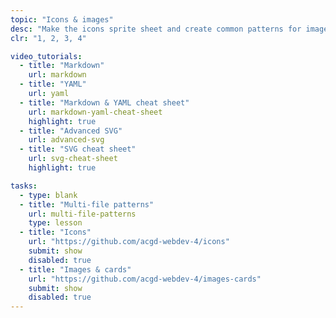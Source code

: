 ```yaml
---
topic: "Icons & images"
desc: "Make the icons sprite sheet and create common patterns for images: captions, cards, containers and more."
clr: "1, 2, 3, 4"

video_tutorials:
  - title: "Markdown"
    url: markdown
  - title: "YAML"
    url: yaml
  - title: "Markdown & YAML cheat sheet"
    url: markdown-yaml-cheat-sheet
    highlight: true
  - title: "Advanced SVG"
    url: advanced-svg
  - title: "SVG cheat sheet"
    url: svg-cheat-sheet
    highlight: true

tasks:
  - type: blank
  - title: "Multi-file patterns"
    url: multi-file-patterns
    type: lesson
  - title: "Icons"
    url: "https://github.com/acgd-webdev-4/icons"
    submit: show
    disabled: true
  - title: "Images & cards"
    url: "https://github.com/acgd-webdev-4/images-cards"
    submit: show
    disabled: true
---
```

